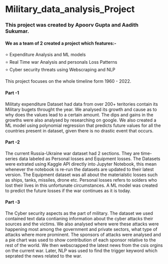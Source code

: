 # Military_data_analysis_Project

### This project was created by Apoorv Gupta and Aadith Sukumar. 

#### We as a team of 2 created a project which features:-<br>
⭐ Expenditure Analysis and ML models <br>
⭐ Real Time war Analysis and personals Loss Patterns <br>
⭐ Cyber security threats using Webscraping and NLP <br>

This project focuses on the whole timeline form 1960 - 2022.<br>

#### Part -1 <br>
Militaty expenditure Dataset had data from over 200+ teritories contain its Military bugets throught the year. We analysed its growth and cause as to why does the values lead to a certain amount. The dips and gains in the growths were also analysed by researching on google. We also created a ML model using polynomial regression that predicts future values for all the countries present in dataset, given there is no drastic event that occurs.

#### Part -2<br>
The current Russia-Ukraine war dataset had 2 sections. They are time-series data labeled as Personal losses and Equipment losses. The Datasets were extrated using Kaggle API directly into Jupyter Notebook, this mean whenever the notebook is re-run the datasets are updated to their latest version. The Equipment dataset was all about the materialstic losses such as ships, tanks, missiles, drone etc. Personal losses refers to solders who lost their lives in this unfortunate circumstances. A ML model was created to predict the future losses if the war continues as it is today.

#### Part -3 <br>
The Cyber security aspects as the part of military. The dataset we used contained text data contianing information about the cyber attacks their sources and the victims. We also analysed where were these attacks were happening most among the government and private sectors, what type of attacks where more prominent. The sponsors of attacks were analysed and a pie chart was used to show contribution of each sponsor relative to the rest of the world. We then webscrapped the latest news from the csis orgins on the current war. Later, NLP was used to find the trigger keyword which seprated the news related to the war.
